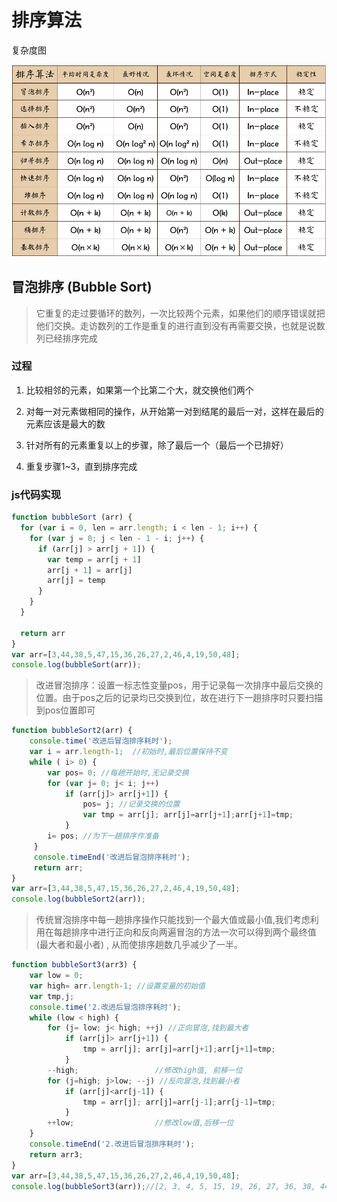 # 排序算法

复杂度图

![复杂度图](../Images/sort.png "复杂度图")

## 冒泡排序 (Bubble Sort)

> 它重复的走过要循环的数列，一次比较两个元素，如果他们的顺序错误就把他们交换。走访数列的工作是重复的进行直到没有再需要交换，也就是说数列已经排序完成

### 过程

1. 比较相邻的元素，如果第一个比第二个大，就交换他们两个

2. 对每一对元素做相同的操作，从开始第一对到结尾的最后一对，这样在最后的元素应该是最大的数

3. 针对所有的元素重复以上的步骤，除了最后一个（最后一个已排好）

4. 重复步骤1~3，直到排序完成

### js代码实现

```js
function bubbleSort (arr) {
  for (var i = 0, len = arr.length; i < len - 1; i++) {
    for (var j = 0; j < len - 1 - i; j++) {
      if (arr[j] > arr[j + 1]) {
        var temp = arr[j + 1]
        arr[j + 1] = arr[j]
        arr[j] = temp
      }
    }
  }

  return arr
}
var arr=[3,44,38,5,47,15,36,26,27,2,46,4,19,50,48];
console.log(bubbleSort(arr));
```

> 改进冒泡排序：设置一标志性变量pos，用于记录每一次排序中最后交换的位置。由于pos之后的记录均已交换到位，故在进行下一趟排序时只要扫描到pos位置即可

```js
function bubbleSort2(arr) {
    console.time('改进后冒泡排序耗时');
    var i = arr.length-1;  //初始时,最后位置保持不变
    while ( i> 0) {
        var pos= 0; //每趟开始时,无记录交换
        for (var j= 0; j< i; j++)
            if (arr[j]> arr[j+1]) {
                pos= j; //记录交换的位置
                var tmp = arr[j]; arr[j]=arr[j+1];arr[j+1]=tmp;
            }
        i= pos; //为下一趟排序作准备
     }
     console.timeEnd('改进后冒泡排序耗时');
     return arr;
}
var arr=[3,44,38,5,47,15,36,26,27,2,46,4,19,50,48];
console.log(bubbleSort2(arr));
```

> 传统冒泡排序中每一趟排序操作只能找到一个最大值或最小值,我们考虑利用在每趟排序中进行正向和反向两遍冒泡的方法一次可以得到两个最终值(最大者和最小者) , 从而使排序趟数几乎减少了一半。

```js
function bubbleSort3(arr3) {
    var low = 0;
    var high= arr.length-1; //设置变量的初始值
    var tmp,j;
    console.time('2.改进后冒泡排序耗时');
    while (low < high) {
        for (j= low; j< high; ++j) //正向冒泡,找到最大者
            if (arr[j]> arr[j+1]) {
                tmp = arr[j]; arr[j]=arr[j+1];arr[j+1]=tmp;
            }
        --high;                 //修改high值, 前移一位
        for (j=high; j>low; --j) //反向冒泡,找到最小者
            if (arr[j]<arr[j-1]) {
                tmp = arr[j]; arr[j]=arr[j-1];arr[j-1]=tmp;
            }
        ++low;                  //修改low值,后移一位
    }
    console.timeEnd('2.改进后冒泡排序耗时');
    return arr3;
}
var arr=[3,44,38,5,47,15,36,26,27,2,46,4,19,50,48];
console.log(bubbleSort3(arr));//[2, 3, 4, 5, 15, 19, 26, 27, 36, 38, 44, 46, 47, 48, 50]
```
